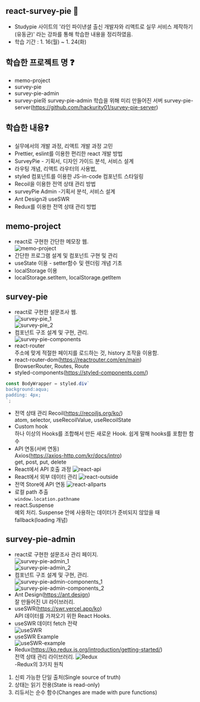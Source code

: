 ## react-survey-pie 🙌 
- Studypie 사이트의 '라인 파이낸셜 출신 개발자와 리액트로 실무 서비스 제작하기(유동균)' 라는 강좌를 통해 학습한 내용을 정리하였음.
- 학습 기간 : 1. 16(월) ~ 1. 24(화)

## 학습한 프로젝트 명 ❓
- memo-project
- survey-pie
- survey-pie-admin
- survey-pie와 survey-pie-admin 학습을 위해 미리 만들어진 서버 survey-pie-server(https://github.com/hackurity01/survey-pie-server)

## 학습한 내용❓
- 실무에서의 개발 과정, 리액트 개발 과정 고민
- Prettier, eslint를 이용한 편리한 react 개발 방법
- SurveyPie - 기획서, 디자인 가이드 분석, 서비스 설계
- 라우팅 개념, 리액트 라우터의 사용법,
- styled 컴포넌트를 이용한 JS-in-code 컴포넌트 스타일링
- Recoil을 이용한 전역 상태 관리 방법
- surveyPie Admin -기획서 분석, 서비스 설계
- Ant Design과 useSWR
- Redux를 이용한 전역 상태 관리 방법

## memo-project
- react로 구현한 간단한 메모장 웹.<br>
![memo-project](/assets/memo-project.png)
- 간단한 프로그램 설계 및 컴포넌트 구현 및 관리
- useState 이용 - setter함수 및 렌더링 개념 기초
- localStorage 이용
- localStorage.setItem, localStorage.getItem

## survey-pie
- react로 구현한 설문조사 웹.<br>
![survey-pie_1](/assets/survey-pie_1.png)<br>
![survey-pie_2](/assets/survey-pie_2.png)<br>
- 컴포넌트 구조 설계 및 구현, 관리.<br>
![survey-pie-components](/assets/survey-pie-components.png)<br>
- react-router 
<br>주소에 맞게 적절한 페이지를 로드하는 것, history 조작을 이용함.
- react-router-dom(https://reactrouter.com/en/main)
<br>BrowserRouter, Routes, Route
- styled-components(https://styled-components.com/)
```js
const BodyWrapper = styled.div`
background:aqua;
padding: 4px;
`;
```
- 전역 상태 관리 Recoil(https://recoiljs.org/ko/)
<br>atom, selector, useRecoilValue, useRecoilState
- Custom hook
<br>하나 이상의 Hooks를 조합해서 만든 새로운 Hook. 쉽게 말해 hooks를 포함한 함수
- API 연동(서버 연동)
<br>Axios(https://axios-http.com/kr/docs/intro)
<br>get, post, put, delete
- React에서 API 호출 과정
![react-api](/assets/react-api.png)
- React에서 외부 데이터 관리
![react-outside](/assets/react-outside.png)
- 전역 Store에 API 연동
![react-allparts](/assets/react-allparts.png)
- 로컬 path 추출
<br>`window.location.pathname`
- react.Suspense
<br>예외 처리. Suspense 안에 사용하는 데이터가 준비되지 않았을 때 fallback(loading 개념)

## survey-pie-admin
- react로 구현한 설문조사 관리 페이지.<br>
![survey-pie-admin_1](/assets/survey-pie-admin_1.png)<br>
![survey-pie-admin_2](/assets/survey-pie-admin_2.png)<br>
- 컴포넌트 구조 설계 및 구현, 관리. <br>
![survey-pie-admin-components_1](/assets/survey-pie-admin-components_1.png)<br>
![survey-pie-admin-components_2](/assets/survey-pie-admin-components_2.png)<br>
- Ant Design(https://ant.design)
<br>잘 만들어진 UI 라이브러리.
- useSWR(https://swr.vercel.app/ko)
<br>API 데이터를 가져오기 위한 React Hooks.<br>
- useSWR 데이터 fetch 전략<br>
![useSWR](/assets/useSWR.png)
- useSWR Example<br>
![useSWR-example](/assets/useSWR-example.png)<br>
- Redux(https://ko.redux.js.org/introduction/getting-started/)<br>
전역 상태 관리 라이브러리.
![Redux](/assets/Redux.png)<br>
-Redux의 3가지 원칙<br>
1. 신뢰 가능한 단일 출처(Single source of truth)<br>
2. 상태는 읽기 전용(State is read-only)<br>
3. 리듀서는 순수 함수(Changes are made with pure functions)

